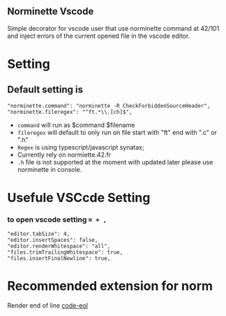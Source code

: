 ## Norminette Vscode

Simple decorator for vscode user that use norminette command at 42/101 and inject errors of the current opened file in the vscode editor.

# Setting

## Default setting is

```
"norminette.command": "norminette -R CheckForbiddenSourceHeader",
"norminette.fileregex": "^ft.*\\.[ch]$",
```

- `command` will run as $command $filename
- `fileregex` will default to only run on file start with "ft" end with ".c" or ".h"
- `Regex` is using typescript/javascript synatax;
- Currently rely on normiette.42.fr
- `.h` file is not supported at the moment with updated later please use norminette in console.

# Usefule VSCcde Setting
### to open vscode setting `⌘ + ,`
```
"editor.tabSize": 4,
"editor.insertSpaces": false,
"editor.renderWhitespace": "all",
"files.trimTrailingWhitespace": true,
"files.insertFinalNewline": true,
```

# Recommended extension for norm

Render end of line [code-eol](https://marketplace.visualstudio.com/items?itemName=sohamkamani.code-eol)

